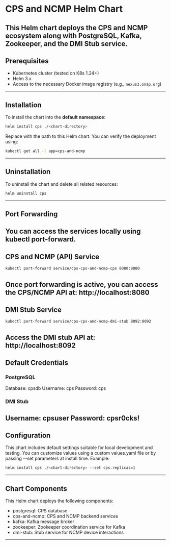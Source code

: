 <!--
  ============LICENSE_START=======================================================
   Copyright (C) 2025 OpenInfra Foundation Europe. All rights reserved.
  ================================================================================
  Licensed under the Apache License, Version 2.0 (the "License");
  you may not use this file except in compliance with the License.
  You may obtain a copy of the License at

       http://www.apache.org/licenses/LICENSE-2.0

  Unless required by applicable law or agreed to in writing, software
  distributed under the License is distributed on an "AS IS" BASIS,
  WITHOUT WARRANTIES OR CONDITIONS OF ANY KIND, either express or implied.
  See the License for the specific language governing permissions and
  limitations under the License.

  SPDX-License-Identifier: Apache-2.0
  ============LICENSE_END=========================================================
-->


# CPS and NCMP Helm Chart
This Helm chart deploys the **CPS** and **NCMP** ecosystem along with PostgreSQL, Kafka, Zookeeper, and the DMI Stub service.
---
## Prerequisites
- Kubernetes cluster (tested on K8s 1.24+)
- Helm 3.x
- Access to the necessary Docker image registry (e.g., `nexus3.onap.org`)
---
## Installation
To install the chart into the **default namespace**:
```bash
helm install cps ./<chart-directory>
```
Replace <chart-directory> with the path to this Helm chart.
You can verify the deployment using:
```bash
kubectl get all -l app=cps-and-ncmp
```
---
## Uninstallation
To uninstall the chart and delete all related resources:
```bash
helm uninstall cps
```
---
## Port Forwarding
You can access the services locally using kubectl port-forward.
---
## CPS and NCMP (API) Service
```bash
kubectl port-forward service/cps-cps-and-ncmp-cps 8080:8080
```
Once port forwarding is active, you can access the CPS/NCMP API at:
http://localhost:8080
---
## DMI Stub Service
```bash
kubectl port-forward service/cps-cps-and-ncmp-dmi-stub 8092:8092
```
Access the DMI stub API at:
http://localhost:8092
---
## Default Credentials
### PostgreSQL
Database: cpsdb
Username: cps
Password: cps
### DMI Stub
Username: cpsuser
Password: cpsr0cks!
---
## Configuration
This chart includes default settings suitable for local development and testing. You can customize values using a custom values.yaml file or by passing --set parameters at install time.
Example:
```bash
helm install cps ./<chart-directory> --set cps.replicas=1
```
---
## Chart Components
This Helm chart deploys the following components:
- postgresql: CPS database
- cps-and-ncmp: CPS and NCMP backend services
- kafka: Kafka message broker
- zookeeper: Zookeeper coordination service for Kafka
- dmi-stub: Stub service for NCMP device interactions
---
